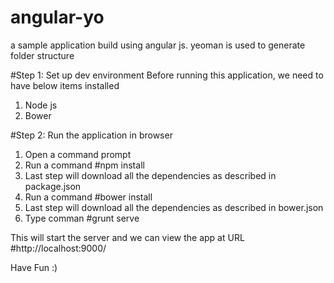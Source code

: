 # angular-yo
a sample application build using angular js. yeoman is used to generate folder structure

#Step 1: Set up dev environment
Before running this application, we need to have below items installed

1. Node js
3. Bower

#Step 2: Run the application in browser

1. Open a command prompt
2. Run a command #npm install
3. Last step will download all the dependencies as described in package.json
4. Run a command #bower install
3. Last step will download all the dependencies as described in bower.json
5. Type comman #grunt serve

This will start the server and we can view the app at URL #http://localhost:9000/

Have Fun :)